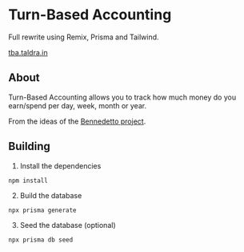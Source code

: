# Turn-Based Accounting

Full rewrite using Remix, Prisma and Tailwind.

[tba.taldra.in](https://tba.taldra.in)


## About

Turn-Based Accounting allows you to track how much money do you earn/spend per
day, week, month or year.

From the ideas of the [Bennedetto project](https://github.com/arecker/bennedetto).


## Building


1. Install the dependencies

`npm install`


2. Build the database

`npx prisma generate`


3. Seed the database (optional)

`npx prisma db seed`
